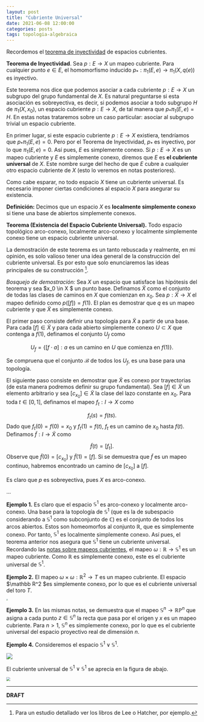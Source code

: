 ```yaml
---
layout: post
title: "Cubriente Universal"
date: 2021-06-08 12:00:00
categories: posts
tags: topologia-algebraica
---
```


Recordemos el [teorema de inyectividad](https://www.luisgrivas.com/blog/posts/2021/05/21/prop-levantamientos.html) de espacios cubrientes. 

**Teorema de Inyectividad**. Sea $p: E \rightarrow X$ un mapeo cubriente. Para cualquier punto $e \in E$, el homomorfismo inducido $p_\ast: \pi_1(E, e) \rightarrow \pi_1(X, q(e))$ es inyectivo. 

Este teorema nos dice que podemos asociar a cada cubriente $p: E \to X$ un subgrupo del grupo fundamental de $X$. Es natural preguntarse si esta asociación es sobreyectiva, es decir, si podemos asociar a todo subgrupo $H$ de $\pi_1(X, x_0)$, un espacio cubriente $p: E \to X$, de tal manera que $p_\ast \pi_1(E, e) = H$. En estas notas trataremos sobre un caso particular: asociar al subgrupo trivial un espacio cubriente. 

En primer lugar, si este espacio cubriente $p: E \to X$ existiera, tendríamos que $p_\ast \pi_1(E, e) = 0$. Pero por el Teorema de Inyectividad, $p_\ast$ es inyectivo, por lo que $\pi_1(E, e) = 0$. Así pues, $E$ es simplemente conexo. Si $p: E \to X$ es un mapeo cubriente y $E$ es simplemente conexo, diremos que $E$ es **el cubriente universal** de $X$. Este nombre surge del hecho de que $E$ cubre a cualquier otro espacio cubriente de $X$ (esto lo veremos en notas posteriores).

Como cabe esparar, no todo espacio $X$ tiene un cubriente universal. Es necesario imponer ciertas condiciones al espacio $X$ para asegurar su existencia.

**Definición:** Decimos que un espacio $X$ es **localmente simplemente conexo** si tiene una base de abiertos simplemente conexos. 

**Teorema (Existencia del Espacio Cubriente Universal).** Todo espacio topológico arco-conexo, localmente arco-conexo y localmente simplemente conexo tiene un espacio cubriente universal. 

La demostración de este teorema es un tanto rebuscada y realmente, en mi opinión, es solo valioso tener una idea general de la construcción del cubriente universal. Es por esto que solo enunciaremos las ideas principales de su construcción [^1].

*Bosquejo de demostración:* Sea $X$ un espacio que satisface las hipótesis del teorema y sea $x_0 \in X $ un punto base. Definamos $\widetilde{X}$ como el conjunto de todas las clases de caminos en $X$ que comienzan en $x_0$. Sea $p: \widetilde{X} \rightarrow X$ el mapeo definido como $p([f]) = f(1)$. El plan es demostrar que $q$ es un mapeo cubriente y que $\widetilde{X}$ es simplemente conexo.

El primer paso consiste definir una topología para $\widetilde X$ a partir de una base.  Para cada $[f] \in \widetilde{X}$ y para cada abierto simplemente conexo $U \subset X$ que contenga a $f(1)$, definamos el conjunto $U_f$ como 



$$
U_f = \{[f\cdot a]: a \text{ es un camino en } U \text{ que comienza en } f(1)\}.
$$

Se compruena que el conjunto $\mathcal B$ de todos los $U_f$, es una base para una topología. 

El siguiente paso consiste en demostrar que $\widetilde X$ es conexo por trayectorias (de esta manera podremos definir su grupo fundamental). Sea $[f] \in \widetilde X$ un elemento arbitrario y sea $[c_{x_0}]\in \widetilde X$ la clase del lazo constante en $x_0$. Para toda $t \in [0, 1]$, definamos el mapeo $f_t : I \to X$ como 



$$
f_t(s) = f(ts).
$$
Dado que $f_t(0) = f(0) = x_0$ y $f_t(1) = f(t)$, $f_t$ es un camino de $x_0$ hasta $f(t)$. Definamos $\widetilde f: I \to \widetilde X$ como 


$$
\widetilde f(t) = [f_t].
$$
Observe que $\widetilde f(0) = [c_{x_0}]$ y $\widetilde f(1) = [f ]$. Si se demuestra que $\widetilde f$ es un mapeo continuo, habremos encontrado un camino de $[c_{x_0}]$ a $[f]$. 

Es claro que $p$ es sobreyectiva, pues $X$ es arco-conexo. 

...

**Ejemplo 1.** Es claro que el espacio $\mathbb S^1$ es arco-conexo y localmente arco-conexo. Una base para la topología de $\mathbb S^1$ (que es la de subespacio considerando a $\mathbb S^1$ como subconjunto de $\mathbb C$) es el conjunto de todos los arcos abiertos. Estos son homeomorfos al conjunto $\mathbb R$,  que es simplemente conexo. Por tanto, $\mathbb S^1$ es localmente simplemente conexo. Así pues, el teorema anterior nos asegura que $\mathbb S^1$ tiene un cubriente universal. Recordando las [notas sobre mapeos cubrientes](https://www.luisgrivas.com/blog/posts/2021/03/04/espacios-cubrientes.html), el mapeo $\omega: \mathbb R \to \mathbb S^1$ es un mapeo cubriente. Como $\mathbb R$ es simplemente conexo, este es el cubriente universal de $\mathbb S^1$.

**Ejemplo 2.** El mapeo $\omega \times \omega: \mathbb R^2 \to T$ es un mapeo cubriente. El espacio $\mathbb R^2 $es simplemente conexo, por lo que es el cubriente universal del toro $T$.

<img src="https://upload.wikimedia.org/wikipedia/commons/a/aa/Torus-triang.png" style="zoom:25%;" />

**Ejemplo 3.** En las mismas notas, se demuestra que el mapeo $\mathbb S^n \to \mathbb{RP}^n$ que asigna a cada punto $z \in \mathbb S^n$ la recta que pasa por el origen y $x$ es un mapeo cubriente. Para $n > 1$, $\mathbb S^n$ es simplemente conexo, por lo que es el cubriente universal del espacio proyectivo real de dimensión $n$.

**Ejemplo 4.** Consideremos el espacio $\mathbb S^1 \vee \mathbb S^1$. 

![](https://upload.wikimedia.org/wikipedia/commons/6/65/Wedge_of_Two_Circles.png)

El cubriente universal de $\mathbb S^1 \vee \mathbb S^1$ se aprecia en la figura de abajo.

<img src="/blog/assets/images/ucwedge.png" style="zoom:60%;" /> 

---

[^1]: Para un estudio detallado ver los libros de Lee o Hatcher, por ejemplo.



**DRAFT**
